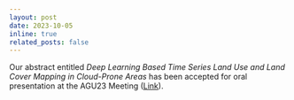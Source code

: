 ```yaml
---
layout: post
date: 2023-10-05
inline: true
related_posts: false
---
```


Our abstract entitled *Deep Learning Based Time Series Land Use and Land Cover Mapping in Cloud-Prone Areas* has been accepted for oral presentation at the AGU23 Meeting ([Link](https://www.agu.org/Fall-Meeting)).

